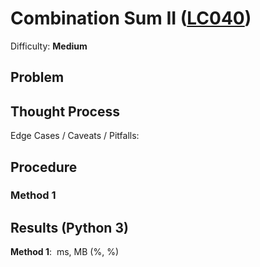 # Combination Sum II ([LC040](https://leetcode.com/problems/combination-sum-ii/))
Difficulty: **Medium**

## Problem

## Thought Process

Edge Cases / Caveats / Pitfalls:

## Procedure

### Method 1

## Results (Python 3)

**Method 1**:  ms, MB (%, %)
